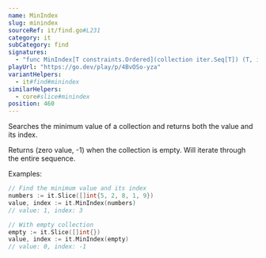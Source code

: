 ```yaml
---
name: MinIndex
slug: minindex
sourceRef: it/find.go#L231
category: it
subCategory: find
signatures:
  - "func MinIndex[T constraints.Ordered](collection iter.Seq[T]) (T, int)"
playUrl: "https://go.dev/play/p/4BvOSo-yza"
variantHelpers:
  - it#find#minindex
similarHelpers:
  - core#slice#minindex
position: 460
---
```


Searches the minimum value of a collection and returns both the value and its index.

Returns (zero value, -1) when the collection is empty.
Will iterate through the entire sequence.

Examples:

```go
// Find the minimum value and its index
numbers := it.Slice([]int{5, 2, 8, 1, 9})
value, index := it.MinIndex(numbers)
// value: 1, index: 3

// With empty collection
empty := it.Slice([]int{})
value, index := it.MinIndex(empty)
// value: 0, index: -1
```